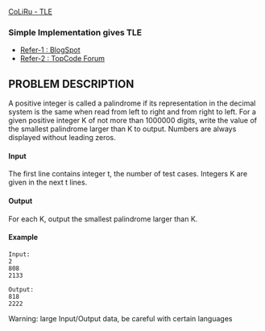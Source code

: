 [CoLiRu - TLE](http://ideone.com/RUx1oq)

### Simple Implementation gives TLE 
* [Refer-1 : BlogSpot](http://programmerthing.blogspot.nl/2011/05/spoj-5-next-palindrome-problem-code.html)
* [Refer-2 : TopCode Forum](http://apps.topcoder.com/forums/?module=Thread&threadID=570484&start=0&mc=16)

## PROBLEM DESCRIPTION
A positive integer is called a palindrome if its representation in the decimal system is the same when read from left to right and from right to left. For a given positive integer K of not more than 1000000 digits, write the value of the smallest palindrome larger than K to output. Numbers are always displayed without leading zeros.


#### Input

The first line contains integer t, the number of test cases. Integers K are given in the next t lines.

#### Output

For each K, output the smallest palindrome larger than K.

#### Example

```
Input:
2
808
2133

Output:
818
2222
```

Warning: large Input/Output data, be careful with certain languages

